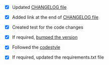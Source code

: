 * [x] Updated [CHANGELOG file](https://github.com/jampp/clru/blob/master/CHANGELOG.rst)
* [x] Added link at the end of [CHANGELOG file](https://github.com/jampp/clru/blob/master/CHANGELOG.rst)
* [x] Created test for the code changes
* [x] If required, [bumped the version](http://readthedocs.jampp.com/jampp-tech/contributing/version_bump.html)
* [x] Followed the [codestyle](http://readthedocs.jampp.com/jampp-tech/contributing/python_codestyle.html)
* [x] If required, updated the requirements.txt file

